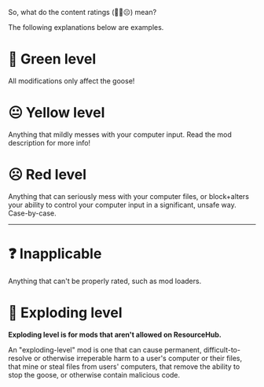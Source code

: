 So, what do the content ratings (🙂😐☹️) mean?

The following explanations below are examples.

# 🙂 Green level

All modifications only affect the goose!

# 😐 Yellow level

Anything that mildly messes with your computer input. Read the mod description for more info!

# ☹️ Red level

Anything that can seriously mess with your computer files, or block+alters your ability to control your computer input in a significant, unsafe way. Case-by-case.

---

# ❓ Inapplicable

Anything that can't be properly rated, such as mod loaders.

# 🤯 Exploding level

**Exploding level is for mods that aren't allowed on ResourceHub.**

An "exploding-level" mod is one that can cause permanent, difficult-to-resolve or otherwise irreperable harm to a user's computer or their files, that mine or steal files from users' computers, that remove the ability to stop the goose, or otherwise contain malicious code.
